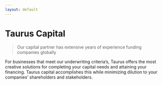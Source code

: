 ```yaml
---
layout: default
---
```


# Taurus Capital


> Our capital partner has extensive years of experience funding companies globally

For businesses that meet our underwriting criteria’s, Taurus offers the most
creative solutions for completing your capital needs and attaining your
financing. Taurus capital accomplishes this while minimizing dilution to your
companies’ shareholders and stakeholders.

